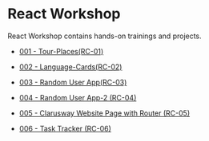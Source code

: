 # React Workshop

React Workshop contains hands-on trainings and projects.

- [001 - Tour-Places(RC-01)](./projects/001%20-%20Tour-Places(RC-01)/README.md)

- [002 - Language-Cards(RC-02)](./projects/002%20-%20Language-Cards(RC-02)/README.md)

- [003 - Random User App(RC-03)](./projects/003%20-%20Random-User-App%20(RC%20-%2003)/README.md)

- [004 - Random User App-2 (RC-04)](./projects/004%20-%20Random-User-App-2%20(RC-04)/README.md)

- [005 - Clarusway Website Page with Router (RC-05)](./projects/005-Clarusway%20Website%20Page%20with%20Router/Readme.md)

- [006 - Task Tracker (RC-06)](./projects/006%20-%20Task-Tracker%20(RC-06)/README.md)
